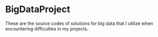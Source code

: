 # BigDataProject
These are the source codes of solutions for big data that I utilize when encountering difficulties in my projects.
